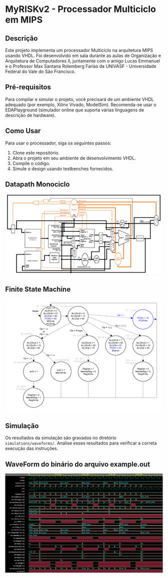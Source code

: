 # MyRISKv2 - Processador Multiciclo em MIPS

## Descrição

Este projeto implementa um processador Multiciclo na arquitetura MIPS usando VHDL. Foi desenvolvido em sala durante as aulas de Organização e Arquitetura de Computadores II, juntamente com o amigo Lucas Emmanuel e o Professor Max Santana Rolemberg Farias da UNIVASF - Universidade Federal do Vale do São Francisco.

## Pré-requisitos

Para compilar e simular o projeto, você precisará de um ambiente VHDL adequado (por exemplo, Xilinx Vivado, ModelSim). Recomenda-se usar o EDAPlayground (simulador online que suporta várias linguagens de descrição de hardware).

## Como Usar

Para usar o processador, siga os seguintes passos:
1. Clone este repositório.
2. Abra o projeto em seu ambiente de desenvolvimento VHDL.
3. Compile o código.
4. Simule o design usando testbenches fornecidos.

## Datapath Monociclo
![Datapath singleCycle](./datapath_multiciclo.png)

## Finite State Machine
![DFinite State Machine](./FSM.png)


## Simulação

Os resultados da simulação são gravados no diretório `simulations/waveforms/`. Analise esses resultados para verificar a correta execução das instruções.

## WaveForm do binário do arquivo example.out
![WaveForm ](./teste_code.png)
